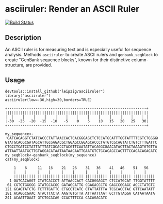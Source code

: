 # asciiruler: Render an ASCII Ruler

[![Build Status](https://travis-ci.org/leipzig/asciiruler.svg?branch=master)](https://travis-ci.org/leipzig/asciiruler)

## Description

An ASCII ruler is for measuring text and is especially useful for sequence analysis. Methods `asciiruler` to create ASCII rulers and `genbank_seqblock` to create "GenBank sequence blocks", known for their distinctive column-structure, are provided.

## Usage

```
devtools::install_github("leipzig/asciiruler")
library("asciiruler")
asciiruler(low=-30,high=30,borders=TRUE)
```

```
+----------------------------------------------------------------+
||||||||||||||||||||||||||||||||||||||||||||||||||||||||||||||||||
|  |    |    |    |    |    |    |    |    |    |    |    |    | |
|-30  -25  -20  -15  -10   -5    0    5    10   15   20   25   30|
+----------------------------------------------------------------+
```

```
my_sequence<-
'GATCACAGGTCTATCACCCTATTAACCACTCACGGGAGCTCTCCATGCATTTGGTATTTTCGTCTGGGGG
GTATGCACGCGATAGCATTGCGAGACGCTGGAGCCGGAGCACCCTATGTCGCAGTATCTGTCTTTGATTC
CTGCCTCATCCTATTATTTATCGCACCTACGTTCAATATTACAGGCGAACATACTTACTAAAGTGTGTTA
ATTAATTAATGCTTGTAGGACATAATAATAACAATTGAATGTCTGCACAGCCACTTTCCACACAGACATC'
my_seqblock<-genbank_seqblock(my_sequence)
cat(my_seqblock)
```

```
    1    6     11   16    21   26    31   36    41   46    51   56   
    |    |     |    |     |    |     |    |     |    |     |    |    
    |||||||||| |||||||||| |||||||||| |||||||||| |||||||||| ||||||||||
  1 GATCACAGGT CTATCACCCT ATTAACCACT CACGGGAGCT CTCCATGCAT TTGGTATTTT
 61 CGTCTGGGGG GTATGCACGC GATAGCATTG CGAGACGCTG GAGCCGGAGC ACCCTATGTC
121 GCAGTATCTG TCTTTGATTC CTGCCTCATC CTATTATTTA TCGCACCTAC GTTCAATATT
181 ACAGGCGAAC ATACTTACTA AAGTGTGTTA ATTAATTAAT GCTTGTAGGA CATAATAATA
241 ACAATTGAAT GTCTGCACAG CCACTTTCCA CACAGACATC
```
